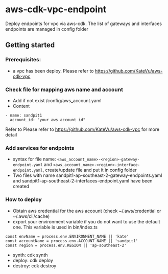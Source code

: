 # aws-cdk-vpc-endpoint
Deploy endpoints for vpc via aws-cdk. The list of gateways and interfaces endpoints are managed in config folder

## Getting started
### Prerequisites: 
- a vpc has been deploy. Please refer to https://github.com/KateVu/aws-cdk-vpc
### Check file for mapping aws name and account
- Add if not exist /config/aws_account.yaml
- Content
```
- name: sandpit1
  account_id: "your aws account id"
```
Refer to Please refer to https://github.com/KateVu/aws-cdk-vpc for more detail
### Add services for endpoints
- syntax for file name: `<aws_account_name>-<region>-gateway-endpoint.yaml` and `<aws_account_name>-<region>-interface-endpoint.yaml`, create/update file and put it in config folder
- Two files with name sandpit1-ap-southeast-2-gateway-endpoints.yaml and sandpit1-ap-southeast-2-interfaces-endpoint.yaml have been created
### How to deploy
- Obtain aws credential for the aws account (check ~/.aws/credential or ~/.aws/cli/cache)
- export your environment variable if you do not want to use the default one. This variable is used in bin/index.ts
```
const envName = process.env.ENVIRONMENT_NAME || 'kate'
const accountName = process.env.ACCOUNT_NAME || 'sandpit1'
const region = process.env.REGION || 'ap-southeast-2'
```
- synth: cdk synth
- deploy: cdk deploy
- destroy: cdk destroy